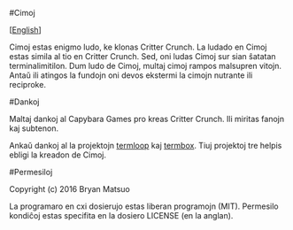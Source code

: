 #Cimoj

[[English](docs/en/README.md)]

Cimoj estas enigmo ludo, ke klonas Critter Crunch.  La ludado en Cimoj estas
simila al tio en Critter Crunch.  Sed, oni ludas Cimoj sur sian ŝatatan
terminalimitilon.  Dum ludo de Cimoj, multaj cimoj rampos malsupren vitojn.
Antaŭ ili atingos la fundojn oni devos ekstermi la cimojn nutrante ili
reciproke.

#Dankoj

Maltaj dankoj al Capybara Games pro kreas Critter Crunch.  Ili miritas fanojn
kaj subtenon.

Ankaŭ dankoj al la projektojn [termloop](https://github.com/JoelOtter/termloop)
kaj [termbox](https://github.com/nsf/termbox).  Tiuj projektoj tre helpis
ebligi la kreadon de Cimoj.

#Permesiloj

Copyright (c) 2016 Bryan Matsuo

La programaro en cxi dosierujo estas liberan programojn (MIT).  Permesilo
kondiĉoj estas specifita en la dosiero LICENSE (en la anglan).
